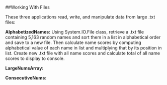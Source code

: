 ##Working With Files

These three applications read, write, and manipulate data from large .txt files:

**AlphabetizedNames:** Using System.IO.File class, retrieve a .txt file containing 5,163 random names and sort them in a list in alphabetical order and save to a new file. Then calculate name scores by computing alphabetical value of each name in list and multiplying that by its position in list. Create new .txt file with all name scores and calculate total of all name scores to display to console.

**LargeNumsArray:**

**ConsecutiveNums:**
